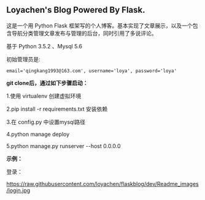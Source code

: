 ## Loyachen's Blog Powered By Flask.

这是一个用 Python Flask 框架写的个人博客。基本实现了文章展示，以及一个包含导航分类管理文章发布与管理的后台，同时引用了多说评论。

基于 Python 3.5.2 、Mysql 5.6

初始管理员是:

```
email='qingkang1993@163.com', username='loya', password='loya'
```



**git clone后，通过如下步骤启动：**

1.使用 virtualenv 创建虚拟环境

2.pip install -r requirements.txt 安装依赖

3.在 config.py 中设置mysql路径

4.python manage deploy

5.python manage.py runserver --host 0.0.0.0



**示例：**

登录：

https://raw.githubusercontent.com/loyachen/flaskblog/dev/Readme_images/login.jpg

